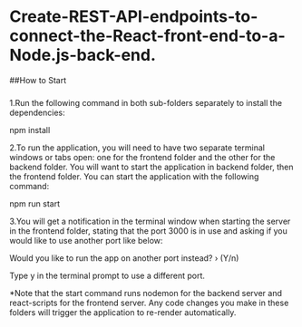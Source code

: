 # Create-REST-API-endpoints-to-connect-the-React-front-end-to-a-Node.js-back-end.

##How to Start 

###
1.Run the following command in both sub-folders separately to install the dependencies:

npm install

2.To run the application, you will need to have two separate terminal windows or tabs open: one for the frontend folder and the other for the backend folder. You will want to start the application in backend folder, then the frontend folder. You can start the application with the following command:

npm run start

3.You will get a notification in the terminal window when starting the server in the frontend folder, stating that the port 3000 is in use and asking if you would like to use another port like below:

Would you like to run the app on another port instead? › (Y/n)

Type y in the terminal prompt to use a different port.

*Note that the start command runs nodemon for the backend server and react-scripts for the frontend server. Any code changes you make in these folders will trigger the application to re-render automatically.

